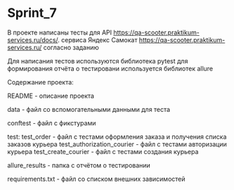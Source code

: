 # Sprint_7

В проекте написаны тесты для API https://qa-scooter.praktikum-services.ru/docs/. 
сервиса Яндекс Самокат https://qa-scooter.praktikum-services.ru/ согласно заданию 

Для написания тестов используются библиотека pytest
для формирования отчёта о тестировани используется библиотек allure

Содержание проекта:

README - описание проекта

data - файл со вспомогательными данными для теста

conftest - файл с фикстурами

test:
test_order - файл с тестами оформления заказа и получения списка заказов курьера
test_authorization_courier - файл с тестами авторизации курьера
test_create_courier - файл с тестами создания курьера

allure_results - папка с отчётом о тестировании

requirements.txt - файл со списком внешних зависимостей
